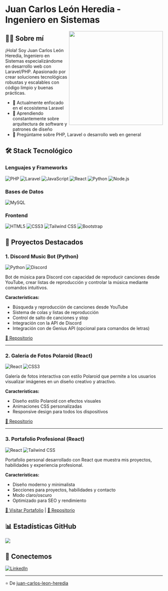 # Juan Carlos León Heredia - Ingeniero en Sistemas

<a href="https://github.com/JuanSntn">
  <img align="right" width="300" src="https://github-readme-stats.vercel.app/api?username=JuanSntn&show_icons=true&theme=dracula" />
</a>

## 👨‍💻 Sobre mí

¡Hola! Soy Juan Carlos León Heredia, Ingeniero en Sistemas especializándome en desarrollo web con Laravel/PHP. Apasionado por crear soluciones tecnológicas robustas y escalables con código limpio y buenas prácticas.

- 🔭 Actualmente enfocado en el ecosistema Laravel
- 🌱 Aprendiendo constantemente sobre arquitectura de software y patrones de diseño
- 💬 Pregúntame sobre PHP, Laravel o desarrollo web en general

## 🛠 Stack Tecnológico

### Lenguajes y Frameworks
![PHP](https://img.shields.io/badge/PHP-777BB4?style=for-the-badge&logo=php&logoColor=white)
![Laravel](https://img.shields.io/badge/Laravel-FF2D20?style=for-the-badge&logo=laravel&logoColor=white)
![JavaScript](https://img.shields.io/badge/JavaScript-F7DF1E?style=for-the-badge&logo=javascript&logoColor=black)
![React](https://img.shields.io/badge/React-20232A?style=for-the-badge&logo=react&logoColor=61DAFB)
![Python](https://img.shields.io/badge/Python-3776AB?style=for-the-badge&logo=python&logoColor=white)
![Node.js](https://img.shields.io/badge/Node.js-339933?style=for-the-badge&logo=nodedotjs&logoColor=white)

### Bases de Datos
![MySQL](https://img.shields.io/badge/MySQL-005C84?style=for-the-badge&logo=mysql&logoColor=white)

### Frontend
![HTML5](https://img.shields.io/badge/HTML5-E34F26?style=for-the-badge&logo=html5&logoColor=white)
![CSS3](https://img.shields.io/badge/CSS3-1572B6?style=for-the-badge&logo=css3&logoColor=white)
![Tailwind CSS](https://img.shields.io/badge/Tailwind_CSS-38B2AC?style=for-the-badge&logo=tailwind-css&logoColor=white)
![Bootstrap](https://img.shields.io/badge/Bootstrap-563D7C?style=for-the-badge&logo=bootstrap&logoColor=white)

## 🚀 Proyectos Destacados

### 1. Discord Music Bot (Python)
![Python](https://img.shields.io/badge/Python-3776AB?style=for-the-badge&logo=python&logoColor=white)
![Discord](https://img.shields.io/badge/Discord-5865F2?style=for-the-badge&logo=discord&logoColor=white)

Bot de música para Discord con capacidad de reproducir canciones desde YouTube, crear listas de reproducción y controlar la música mediante comandos intuitivos.

**Características:**
- Búsqueda y reproducción de canciones desde YouTube
- Sistema de colas y listas de reproducción
- Control de salto de canciones y stop
- Integración con la API de Discord
- Integración con de Genius API (opcional para comandos de letras)

[🔗 Repositorio](https://github.com/JuanSntn/botdiscord)

---

### 2. Galería de Fotos Polaroid (React)
![React](https://img.shields.io/badge/React-20232A?style=for-the-badge&logo=react&logoColor=61DAFB)
![CSS3](https://img.shields.io/badge/CSS3-1572B6?style=for-the-badge&logo=css3&logoColor=white)

Galería de fotos interactiva con estilo Polaroid que permite a los usuarios visualizar imágenes en un diseño creativo y atractivo.

**Características:**
- Diseño estilo Polaroid con efectos visuales
- Animaciones CSS personalizadas
- Responsive design para todos los dispositivos

[🔗 Repositorio](https://github.com/JuanSntn/portfolio)

---

### 3. Portafolio Profesional (React)
![React](https://img.shields.io/badge/React-20232A?style=for-the-badge&logo=react&logoColor=61DAFB)
![Tailwind CSS](https://img.shields.io/badge/Tailwind_CSS-38B2AC?style=for-the-badge&logo=tailwind-css&logoColor=white)

Portafolio personal desarrollado con React que muestra mis proyectos, habilidades y experiencia profesional.

**Características:**
- Diseño moderno y minimalista
- Secciones para proyectos, habilidades y contacto
- Modo claro/oscuro
- Optimizado para SEO y rendimiento

[🔗 Visitar Portafolio](https://juansntn.github.io/portfolio/) | 
[🔗 Repositorio](https://github.com/JuanSntn/portfolio)

## 📊 Estadísticas GitHub

<a href="https://github.com/JuanSntn">
  <img align="center" src="https://github-readme-stats.vercel.app/api/top-langs/?username=JuanSntn&layout=compact&theme=dracula" />
</a>

## 🤝 Conectemos

[![LinkedIn](https://img.shields.io/badge/LinkedIn-0077B5?style=for-the-badge&logo=linkedin&logoColor=white)]([https://www.linkedin.com/in/juan-carlos-leon-heredia-b197b3247/])

---

⭐️ De [juan-carlos-leon-heredia](https://github.com/JuanSntn)
